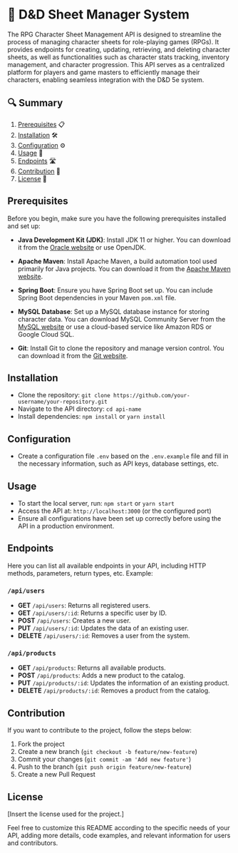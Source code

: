 # 🚀 D&D Sheet Manager System

The RPG Character Sheet Management API is designed to streamline the process of managing character sheets for role-playing games (RPGs). It provides endpoints for creating, updating, retrieving, and deleting character sheets, as well as functionalities such as character stats tracking, inventory management, and character progression. This API serves as a centralized platform for players and game masters to efficiently manage their characters, enabling seamless integration with the D&D 5e system.

## 🔍 Summary

1. [Prerequisites](#prerequisites) 📋
2. [Installation](#installation) 🛠️
3. [Configuration](#configuration) ⚙️
4. [Usage](#usage) 🚀
5. [Endpoints](#endpoints) 🛣️
6. [Contribution](#contribution) 🤝
7. [License](#license) 📝

## Prerequisites

Before you begin, make sure you have the following prerequisites installed and set up:

- **Java Development Kit (JDK)**: Install JDK 11 or higher. You can download it from the [Oracle website](https://www.oracle.com/java/technologies/javase-jdk11-downloads.html) or use OpenJDK.

- **Apache Maven**: Install Apache Maven, a build automation tool used primarily for Java projects. You can download it from the [Apache Maven website](https://maven.apache.org/download.cgi).

- **Spring Boot**: Ensure you have Spring Boot set up. You can include Spring Boot dependencies in your Maven `pom.xml` file.

- **MySQL Database**: Set up a MySQL database instance for storing character data. You can download MySQL Community Server from the [MySQL website](https://dev.mysql.com/downloads/mysql/) or use a cloud-based service like Amazon RDS or Google Cloud SQL.

- **Git**: Install Git to clone the repository and manage version control. You can download it from the [Git website](https://git-scm.com/).

## Installation

- Clone the repository: `git clone https://github.com/your-username/your-repository.git`
- Navigate to the API directory: `cd api-name`
- Install dependencies: `npm install` or `yarn install`

## Configuration

- Create a configuration file `.env` based on the `.env.example` file and fill in the necessary information, such as API keys, database settings, etc.

## Usage

- To start the local server, run: `npm start` or `yarn start`
- Access the API at: `http://localhost:3000` (or the configured port)
- Ensure all configurations have been set up correctly before using the API in a production environment.

## Endpoints

Here you can list all available endpoints in your API, including HTTP methods, parameters, return types, etc. Example:

### `/api/users`

- **GET** `/api/users`: Returns all registered users.
- **GET** `/api/users/:id`: Returns a specific user by ID.
- **POST** `/api/users`: Creates a new user.
- **PUT** `/api/users/:id`: Updates the data of an existing user.
- **DELETE** `/api/users/:id`: Removes a user from the system.

### `/api/products`

- **GET** `/api/products`: Returns all available products.
- **POST** `/api/products`: Adds a new product to the catalog.
- **PUT** `/api/products/:id`: Updates the information of an existing product.
- **DELETE** `/api/products/:id`: Removes a product from the catalog.

## Contribution

If you want to contribute to the project, follow the steps below:
1. Fork the project
2. Create a new branch (`git checkout -b feature/new-feature`)
3. Commit your changes (`git commit -am 'Add new feature'`)
4. Push to the branch (`git push origin feature/new-feature`)
5. Create a new Pull Request

## License

[Insert the license used for the project.]

Feel free to customize this README according to the specific needs of your API, adding more details, code examples, and relevant information for users and contributors.
